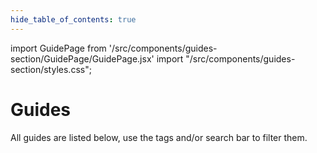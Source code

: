 ```yaml
---
hide_table_of_contents: true
---
```


import GuidePage from '/src/components/guides-section/GuidePage/GuidePage.jsx'
import "/src/components/guides-section/styles.css";

# Guides

All guides are listed below, use the tags and/or search bar to filter them.

<GuidePage />
